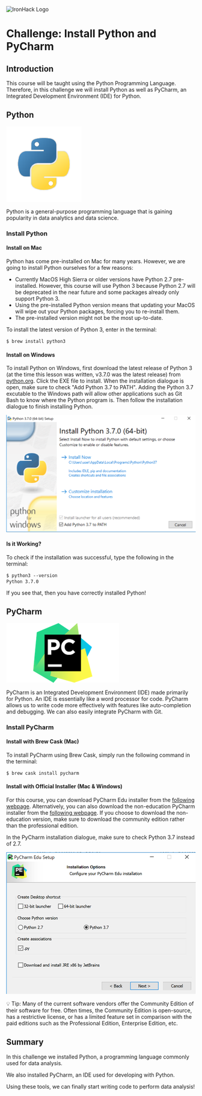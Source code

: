 ![IronHack Logo](https://s3-eu-west-1.amazonaws.com/ih-materials/uploads/upload_d5c5793015fec3be28a63c4fa3dd4d55.png)

# Challenge: Install Python and PyCharm

## Introduction

This course will be taught using the Python Programming Language. Therefore, in this challenge we will install Python as well as PyCharm, an Integrated Development Environment (IDE) for Python.

## Python

![Python](../../images/python.png)

Python is a general-purpose programming language that is gaining popularity in data analytics and data science.

### Install Python

#### Install on Mac

Python has come pre-installed on Mac for many years. However, we are going to install Python ourselves for a few reasons:

* Currently MacOS High Sierra or older versions have Python 2.7 pre-installed. However, this course will use Python 3 because Python 2.7 will be deprecated in the near future and some packages already only support Python 3.
* Using the pre-installed Python version means that updating your MacOS will wipe out your Python packages, forcing you to re-install them.
* The pre-installed version might not be the most up-to-date.

To install the latest version of Python 3, enter in the terminal:

```
$ brew install python3
```

#### Install on Windows

To install Python on Windows, first download the latest release of Python 3 (at the time this lesson was written, v3.7.0 was the latest release) from [python.org](https://www.python.org/downloads/). Click the EXE file to install. When the installation dialogue is open, make sure to check "Add Python 3.7 to PATH". Adding the Python 3.7 excutable to the Windows path will allow other applications such as Git Bash to know where the Python program is. Then follow the installation dialogue to finish installing Python.

![Install Python](../../images/install-python.png)

#### Is it Working?

To check if the installation was successful, type the following in the terminal:

```
$ python3 --version
Python 3.7.0
```

If you see that, then you have correctly installed Python!


## PyCharm

![PyCharm](../../images/pycharm.png)

PyCharm is an Integrated Development Environment (IDE) made primarily for Python. An IDE is essentially like a word processor for code. PyCharm allows us to write code more effectively with features like auto-completion and debugging. We can also easily integrate PyCharm with Git.

### Install PyCharm

#### Install with Brew Cask (Mac)

To install PyCharm using Brew Cask, simply run the following command in the terminal:

```
$ brew cask install pycharm
```

#### Install with Official Installer (Mac & Windows)

For this course, you can download PyCharm Edu installer from the [following webpage](https://www.jetbrains.com/pycharm-edu/download/). Alternatively, you can also download the non-education PyCharm installer from the [following webpage](https://www.jetbrains.com/pycharm/download/). If you choose to download the non-education version, make sure to download the community edition rather than the professional edition.

In the PyCharm installation dialogue, make sure to check Python 3.7 instead of 2.7.

![Install PyCharm](../../images/install-pycharm.png)

:bulb: Tip: Many of the current software vendors offer the Community Edition of their software for free. Often times, the Community Edition is open-source, has a restrictive license, or has a limited feature set in comparison with the paid editions such as the Professional Edition, Enterprise Edition, etc.

## Summary

In this challenge we installed Python, a programming language commonly used for data analysis.

We also installed PyCharm, an IDE used for developing with Python.

Using these tools, we can finally start writing code to perform data analysis!
